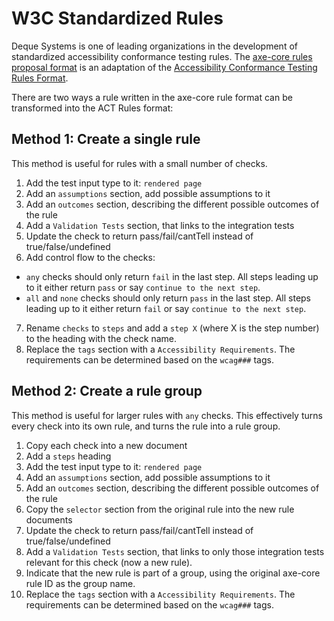 # W3C Standardized Rules

Deque Systems is one of leading organizations in the development of standardized accessibility conformance testing rules. The [axe-core rules proposal format](./rule-proposal.md) is an adaptation of the [Accessibility Conformance Testing Rules Format](https://www.w3.org/TR/act-rules-format/).

There are two ways a rule written in the axe-core rule format can be transformed into the ACT Rules format:

## Method 1: Create a single rule

This method is useful for rules with a small number of checks. 

1. Add the test input type to it: `rendered page`
2. Add an `assumptions` section, add possible assumptions to it
3. Add an `outcomes` section, describing the different possible outcomes of the rule
4. Add a `Validation Tests` section, that links to the integration tests
5. Update the check to return pass/fail/cantTell instead of true/false/undefined
6. Add control flow to the checks:
  - `any` checks should only return `fail` in the last step. All steps leading up to it either return `pass` or say `continue to the next step`.
  - `all` and `none` checks should only return `pass` in the last step. All steps leading up to it either return `fail` or say `continue to the next step`.
7. Rename `checks` to `steps` and add a `step X` (where X is the step number) to the heading with the check name.
8. Replace the `tags` section with a `Accessibility Requirements`. The requirements can be determined based on the `wcag###` tags.

## Method 2: Create a rule group

This method is useful for larger rules with `any` checks. This effectively turns every check into its own rule, and turns the rule into a rule group.

1. Copy each check into a new document
2. Add a `steps` heading
3. Add the test input type to it: `rendered page`
4. Add an `assumptions` section, add possible assumptions to it
5. Add an `outcomes` section, describing the different possible outcomes of the rule
6. Copy the `selector` section from the original rule into the new rule documents
7. Update the check to return pass/fail/cantTell instead of true/false/undefined
8. Add a `Validation Tests` section, that links to only those integration tests relevant for this check (now a new rule).
9. Indicate that the new rule is part of a group, using the original axe-core rule ID as the group name.
10. Replace the `tags` section with a `Accessibility Requirements`. The requirements can be determined based on the `wcag###` tags.
